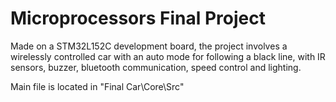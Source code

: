 # Microprocessors Final Project

Made on a STM32L152C development board, the project involves a wirelessly controlled car with an auto mode for following a black line, with IR sensors, buzzer, bluetooth communication, speed control and lighting.

Main file is located in "Final Car\Core\Src"